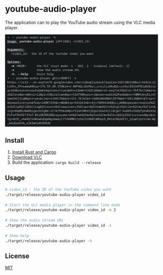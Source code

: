 # youtube-audio-player

The application can to play the YouTube audio stream using the VLC media player.

![screenshot](screenshot.png)

## Install

1. [Install Rust and Cargo](https://doc.rust-lang.org/cargo/getting-started/installation.html)
2. [Download VLC](https://www.videolan.org/vlc/)
3. Build the application: `cargo build --release`

## Usage

```sh
# video_id - the ID of the YouTube video you want
./target/release/youtube-audio-player video_id

# Start the VLC media player in the command line mode
./target/release/youtube-audio-player video_id -m 2

# Show the audio stream URL
./target/release/youtube-audio-player video_id -s

# Show help
./target/release/youtube-audio-player -h
```

## License

[MIT](LICENSE)
